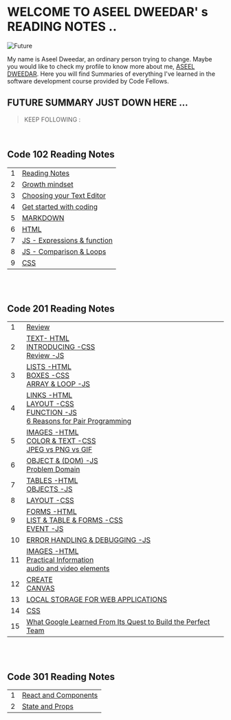 # WELCOME TO ASEEL DWEEDAR' s READING NOTES ..
![Future](https://res.cloudinary.com/karl-tech/image/upload/v1504037663/ethereum-coffee-roach_aajijn.jpg)



My name is Aseel Dweedar, an ordinary person trying to change.
Maybe you would like to check my profile to know more about me, [ASEEL DWEEDAR](https://github.com/Aseel-Dweedar). Here you will find Summaries of everything I've learned in the software development course provided by Code Fellows.

## FUTURE SUMMARY JUST DOWN HERE ...
> KEEP FOLLOWING :

<br/>

## **Code 102 Reading Notes**

|||
|--|--|
|1|[Reading Notes](https://aseel-dweedar.github.io/reading-notes/)|
|2|[Growth mindset](./102/growth-mindset.md)|
|3|[Choosing your Text Editor](./102/choosing-a-text-editor.md)|
|4|[Get started with coding](./102/get-started-with-coding.md)|
|5|[MARKDOWN](./102/Markdown.md)|
|6|[HTML](./102/html.md)|
|7|[JS - Expressions & function](./102/javascript.md)|
|8|[JS - Comparison & Loops](./102/javascript2.md)|
|9|[CSS](./102/css.md)|


<br/><br/>

## **Code 201 Reading Notes**

|||
|--|--|
|1|[Review ](./201/class-01.md)|
|2|[TEXT- HTML <br> INTRODUCING -CSS <br> Review -JS](./201/class-02.md)|
|3|[LISTS -HTML <br> BOXES -CSS <br> ARRAY & LOOP -JS ](./201/class-03.md)|
|4|[LINKS -HTML <br> LAYOUT -CSS <br> FUNCTION -JS <br> 6 Reasons for Pair Programming](./201/class-04.md)|
|5|[IMAGES -HTML <br> COLOR & TEXT -CSS <br> JPEG vs PNG vs GIF ](./201/class-05.md)|
|6|[OBJECT & (DOM) -JS <br> Problem Domain ](./201/class-06.md)|
|7|[TABLES -HTML <br> OBJECTS -JS ](./201/class-07.md)|
|8|[LAYOUT -CSS ](./201/class-08.md)|
|9|[FORMS -HTML <br> LIST & TABLE & FORMS -CSS <br> EVENT -JS ](./201/class-09.md)|
|10|[ERROR HANDLING & DEBUGGING -JS ](./201/class-10.md)|
|11|[IMAGES -HTML <br> Practical Information <br>  audio and video elements ](./201/class-11.md)|
|12|[CREATE <br> CANVAS](./201/class-12.md)|
|13|[LOCAL STORAGE FOR WEB APPLICATIONS](./201/class-13.md)|
|14|[CSS](./201/class-14a.md)|
|15|[What Google Learned From Its Quest to Build the Perfect Team](./201/class-14b.md)|

<br/><br/>

## **Code 301 Reading Notes**

|||
|--|--|
|1|[React and Components](./301/reactAndComponents.md)|
|2|[State and Props](./301/reactAndComponents.md)|
